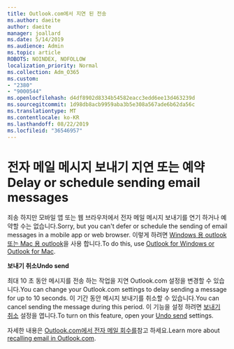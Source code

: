```yaml
---
title: Outlook.com에서 지연 된 전송
ms.author: daeite
author: daeite
manager: joallard
ms.date: 5/14/2019
ms.audience: Admin
ms.topic: article
ROBOTS: NOINDEX, NOFOLLOW
localization_priority: Normal
ms.collection: Adm_O365
ms.custom:
- "2380"
- "9000544"
ms.openlocfilehash: d4df8902d8334b54582eacc3edd6ee13d463239d
ms.sourcegitcommit: 1d98db8acb9959aba3b5e308a567ade6b62da56c
ms.translationtype: MT
ms.contentlocale: ko-KR
ms.lasthandoff: 08/22/2019
ms.locfileid: "36546957"
---
```

# <a name="delay-or-schedule-sending-email-messages"></a><span data-ttu-id="28ea7-102">전자 메일 메시지 보내기 지연 또는 예약</span><span class="sxs-lookup"><span data-stu-id="28ea7-102">Delay or schedule sending email messages</span></span>

<span data-ttu-id="28ea7-103">죄송 하지만 모바일 앱 또는 웹 브라우저에서 전자 메일 메시지 보내기를 연기 하거나 예약할 수는 없습니다.</span><span class="sxs-lookup"><span data-stu-id="28ea7-103">Sorry, but you can't defer or schedule the sending of email messages in a mobile app or web browser.</span></span> <span data-ttu-id="28ea7-104">이렇게 하려면 [Windows 용 outlook 또는 Mac 용 outlook](https://products.office.com/outlook/email-and-calendar-software-microsoft-outlook)을 사용 합니다.</span><span class="sxs-lookup"><span data-stu-id="28ea7-104">To do this, use [Outlook for Windows or Outlook for Mac](https://products.office.com/outlook/email-and-calendar-software-microsoft-outlook).</span></span>

<span data-ttu-id="28ea7-105">**보내기 취소**</span><span class="sxs-lookup"><span data-stu-id="28ea7-105">**Undo send**</span></span>

<span data-ttu-id="28ea7-106">최대 10 초 동안 메시지를 전송 하는 작업을 지연 Outlook.com 설정을 변경할 수 있습니다.</span><span class="sxs-lookup"><span data-stu-id="28ea7-106">You can change your Outlook.com settings to delay sending a message for up to 10 seconds.</span></span> <span data-ttu-id="28ea7-107">이 기간 동안 메시지 보내기를 취소할 수 있습니다.</span><span class="sxs-lookup"><span data-stu-id="28ea7-107">You can cancel sending the message during this period.</span></span> <span data-ttu-id="28ea7-108">이 기능을 설정 하려면 [보내기 취소](https://outlook.live.com/mail/options/mail/messageContent/undoSend) 설정을 엽니다.</span><span class="sxs-lookup"><span data-stu-id="28ea7-108">To turn on this feature, open your [Undo send](https://outlook.live.com/mail/options/mail/messageContent/undoSend) settings.</span></span>

<span data-ttu-id="28ea7-109">자세한 내용은 [Outlook.com에서 전자 메일 회수를](https://support.office.com/article/c069ddde-5282-4085-8f4c-d7b133324f8a?wt.mc_id=Office_Outlook_com_Alchemy)참고 하세요.</span><span class="sxs-lookup"><span data-stu-id="28ea7-109">Learn more about [recalling email in Outlook.com](https://support.office.com/article/c069ddde-5282-4085-8f4c-d7b133324f8a?wt.mc_id=Office_Outlook_com_Alchemy).</span></span>
